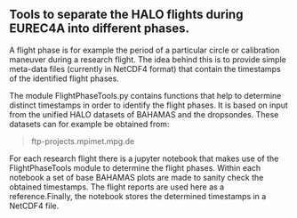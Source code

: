 ## Tools to separate the HALO flights during EUREC4A into different phases. 

A flight phase is for example the period of a particular circle or 
calibration maneuver during a research flight. The idea behind this is to 
provide simple meta-data files (currently in NetCDF4 format) that contain 
the timestamps of the identified flight phases.

The module FlightPhaseTools.py contains functions that help to determine 
distinct timestamps in order to identify the flight phases. It is based on
input from the unified HALO datasets of BAHAMAS and the dropsondes. These 
datasets can for example be obtained from:

> ftp-projects.mpimet.mpg.de

For each research flight there is a jupyter notebook that makes use of the 
FlightPhaseTools module to determine the flight phases. Within each notebook 
a set of base BAHAMAS plots are made to sanity check the obtained timestamps. 
The flight reports are used here as a reference.Finally, the notebook stores 
the determined timestamps in a NetCDF4 file.
